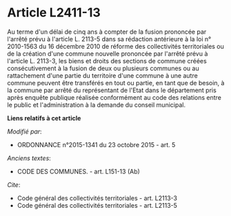 # Article L2411-13

Au terme d'un délai de cinq ans à compter de la fusion prononcée par l'arrêté prévu à l'article L. 2113-5 dans sa rédaction
antérieure à la loi n° 2010-1563 du 16 décembre 2010 de réforme des collectivités territoriales ou de la création d'une
commune nouvelle prononcée par l'arrêté prévu à l'article L. 2113-3, les biens et droits des sections de commune créées
consécutivement à la fusion de deux ou plusieurs communes ou au rattachement d'une partie du territoire d'une commune à une
autre commune peuvent être transférés en tout ou partie, en tant que de besoin, à la commune par arrêté du représentant de
l'Etat dans le département pris après enquête publique réalisée conformément au code des relations entre le public et
l'administration à la demande du conseil municipal.

**Liens relatifs à cet article**

_Modifié par_:

  - ORDONNANCE n°2015-1341 du 23 octobre 2015 - art. 5

_Anciens textes_:

  - CODE DES COMMUNES. - art. L151-13 (Ab)

_Cite_:

  - Code général des collectivités territoriales - art. L2113-3
  - Code général des collectivités territoriales - art. L2113-5

